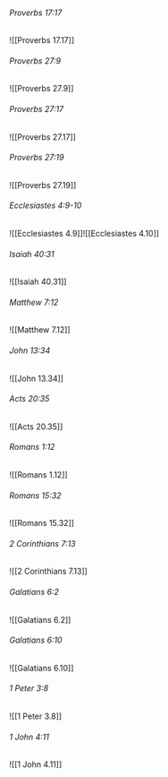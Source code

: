 ###### Proverbs 17:17

![[Proverbs 17.17]]

###### Proverbs 27:9

![[Proverbs 27.9]]

###### Proverbs 27:17

![[Proverbs 27.17]]

###### Proverbs 27:19

![[Proverbs 27.19]]

###### Ecclesiastes 4:9-10

![[Ecclesiastes 4.9]]![[Ecclesiastes 4.10]]

###### Isaiah 40:31

![[Isaiah 40.31]]

###### Matthew 7:12

![[Matthew 7.12]]

###### John 13:34

![[John 13.34]]

###### Acts 20:35

![[Acts 20.35]]

###### Romans 1:12

![[Romans 1.12]]

###### Romans 15:32

![[Romans 15.32]]

###### 2 Corinthians 7:13

![[2 Corinthians 7.13]]

###### Galatians 6:2

![[Galatians 6.2]]

###### Galatians 6:10

![[Galatians 6.10]]

###### 1 Peter 3:8

![[1 Peter 3.8]]

###### 1 John 4:11

![[1 John 4.11]]